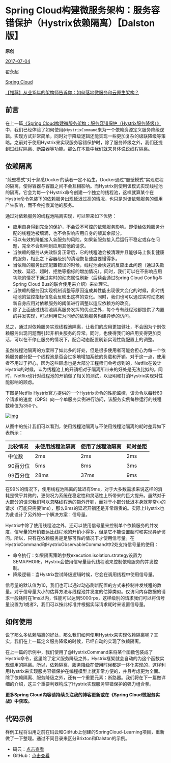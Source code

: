 # Spring Cloud构建微服务架构：服务容错保护（Hystrix依赖隔离）【Dalston版】

**原创**

 [2017-07-04](https://blog.didispace.com/spring-cloud-starter-dalston-4-2/)

 翟永超

 [Spring Cloud](https://blog.didispace.com/categories/Spring-Cloud/)

[【推荐】从业15年的架构师告诉你：如何落地微服务和云原生架构？](https://blog.didispace.com/how-to-implement-microservice-and-cloud-native-architecture/)

## 前言

在上一篇[《Spring Cloud构建微服务架构：服务容错保护（Hystrix服务降级）》](http://blog.didispace.com/spring-cloud-starter-dalston-4-1)中，我们已经体验了如何使用`@HystrixCommand`来为一个依赖资源定义服务降级逻辑。实现方式非常简单，同时对于降级逻辑还能实现一些更加复杂的级联降级等策略。之前对于使用Hystrix来实现服务容错保护时，除了服务降级之外，我们还提到过线程隔离、断路器等功能。那么在本篇中我们就来具体说说线程隔离。

## 依赖隔离

“舱壁模式”对于熟悉Docker的读者一定不陌生，Docker通过“舱壁模式”实现进程的隔离，使得容器与容器之间不会互相影响。而Hystrix则使用该模式实现线程池的隔离，它会为每一个Hystrix命令创建一个独立的线程池，这样就算某个在Hystrix命令包装下的依赖服务出现延迟过高的情况，也只是对该依赖服务的调用产生影响，而不会拖慢其他的服务。

通过对依赖服务的线程池隔离实现，可以带来如下优势：

- 应用自身得到完全的保护，不会受不可控的依赖服务影响。即便给依赖服务分配的线程池被填满，也不会影响应用自身的额其余部分。
- 可以有效的降低接入新服务的风险。如果新服务接入后运行不稳定或存在问题，完全不会影响到应用其他的请求。
- 当依赖的服务从失效恢复正常后，它的线程池会被清理并且能够马上恢复健康的服务，相比之下容器级别的清理恢复速度要慢得多。
- 当依赖的服务出现配置错误的时候，线程池会快速的反应出此问题（通过失败次数、延迟、超时、拒绝等指标的增加情况）。同时，我们可以在不影响应用功能的情况下通过实时的动态属性刷新（后续会通过Spring Cloud Config与Spring Cloud Bus的联合使用来介绍）来处理它。
- 当依赖的服务因实现机制调整等原因造成其性能出现很大变化的时候，此时线程池的监控指标信息会反映出这样的变化。同时，我们也可以通过实时动态刷新自身应用对依赖服务的阈值进行调整以适应依赖方的改变。
- 除了上面通过线程池隔离服务发挥的优点之外，每个专有线程池都提供了内置的并发实现，可以利用它为同步的依赖服务构建异步的访问。

总之，通过对依赖服务实现线程池隔离，让我们的应用更加健壮，不会因为个别依赖服务出现问题而引起非相关服务的异常。同时，也使得我们的应用变得更加灵活，可以在不停止服务的情况下，配合动态配置刷新实现性能配置上的调整。

虽然线程池隔离的方案带了如此多的好处，但是很多使用者可能会担心为每一个依赖服务都分配一个线程池是否会过多地增加系统的负载和开销。对于这一点，使用者不用过于担心，因为这些顾虑也是大部分工程师们会考虑到的，Netflix在设计Hystrix的时候，认为线程池上的开销相对于隔离所带来的好处是无法比拟的。同时，Netflix也针对线程池的开销做了相关的测试，以证明和打消Hystrix实现对性能影响的顾虑。

下图是Netflix Hystrix官方提供的一个Hystrix命令的性能监控，该命令以每秒60个请求的速度（QPS）向一个单服务实例进行访问，该服务实例每秒运行的线程数峰值为350个。

[![img](https://blog.didispace.com/content/images/posts/spring-cloud-starter-dalston-4-2.png)](https://blog.didispace.com/content/images/posts/spring-cloud-starter-dalston-4-2.png)

从图中的统计我们可以看到，使用线程池隔离与不使用线程池隔离的耗时差异如下表所示：

| 比较情况 | 未使用线程池隔离 | 使用了线程池隔离 | 耗时差距 |
| :------- | :--------------- | :--------------- | :------- |
| 中位数   | 2ms              | 2ms              | 2ms      |
| 90百分位 | 5ms              | 8ms              | 3ms      |
| 99百分位 | 28ms             | 37ms             | 9ms      |

在99%的情况下，使用线程池隔离的延迟有9ms，对于大多数需求来说这样的消耗是微乎其微的，更何况为系统在稳定性和灵活性上所带来的巨大提升。虽然对于大部分的请求我们可以忽略线程池的额外开销，而对于小部分延迟本身就非常小的请求（可能只需要1ms），那么9ms的延迟开销还是非常昂贵的。实际上Hystrix也为此设计了另外的一个解决方案：信号量。

Hystrix中除了使用线程池之外，还可以使用信号量来控制单个依赖服务的并发度，信号量的开销要远比线程池的开销小得多，但是它不能设置超时和实现异步访问。所以，只有在依赖服务是足够可靠的情况下才使用信号量。在HystrixCommand和HystrixObservableCommand中2处支持信号量的使用：

- 命令执行：如果隔离策略参数execution.isolation.strategy设置为SEMAPHORE，Hystrix会使用信号量替代线程池来控制依赖服务的并发控制。
- 降级逻辑：当Hystrix尝试降级逻辑时候，它会在调用线程中使用信号量。

信号量的默认值为10，我们也可以通过动态刷新配置的方式来控制并发线程的数量。对于信号量大小的估算方法与线程池并发度的估算类似。仅访问内存数据的请求一般耗时在1ms以内，性能可以达到5000rps，这样级别的请求我们可以将信号量设置为1或者2，我们可以按此标准并根据实际请求耗时来设置信号量。

## 如何使用

说了那么多依赖隔离的好处，那么我们如何使用Hystrix来实现依赖隔离呢？其实，我们在上一篇定义服务降级的时候，已经自动的实现了依赖隔离。

在上一篇的示例中，我们使用了@HystrixCommand来将某个函数包装成了Hystrix命令，这里除了定义服务降级之外，Hystrix框架就会自动的为这个函数实现调用的隔离。所以，依赖隔离、服务降级在使用时候都是一体化实现的，这样利用Hystrix来实现服务容错保护在编程模型上就非常方便的，并且考虑更为全面。除了依赖隔离、服务降级之外，还有一个重要元素：断路器。我们将在下一篇做详细的介绍，这三个重要利器构成了Hystrix实现服务容错保护的强力组合拳。

**更多Spring Cloud内容请持续关注我的博客更新或在《Spring Cloud微服务实战》中获取。**

## 代码示例

样例工程将沿用之前在码云和GitHub上创建的SpringCloud-Learning项目，重新做了一下整理。通过不同目录来区分Brixton和Dalston的示例。

- 码云：[点击查看](http://git.oschina.net/didispace/SpringCloud-Learning/tree/master/2-Dalston版教程示例)
- GitHub：[点击查看](https://github.com/dyc87112/SpringCloud-Learning/tree/master/2-Dalston版教程示例)